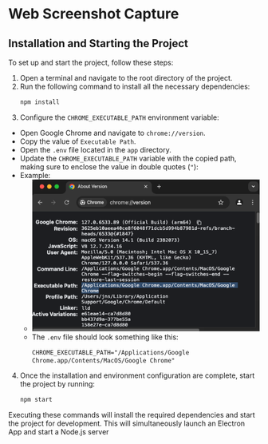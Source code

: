 # Web Screenshot Capture

## Installation and Starting the Project

To set up and start the project, follow these steps:

1. Open a terminal and navigate to the root directory of the project.
2. Run the following command to install all the necessary dependencies:
   ```sh
   npm install
   ```
3. Configure the `CHROME_EXECUTABLE_PATH` environment variable:
- Open Google Chrome and navigate to `chrome://version`.
- Copy the value of `Executable Path`.
- Open the `.env` file located in the `app` directory.
- Update the `CHROME_EXECUTABLE_PATH` variable with the copied path, making sure to enclose the value in double quotes (`"`):
- Example: 
  - ![chrome version example](example.png)
  - The `.env` file should look something like this:
    ```
    CHROME_EXECUTABLE_PATH="/Applications/Google Chrome.app/Contents/MacOS/Google Chrome"
    ```

4. Once the installation and environment configuration are complete, start the project by running: 
   ```sh
   npm start 
   ```

Executing these commands will install the required dependencies and start the project for development. This will simultaneously launch an Electron App and start a Node.js server
